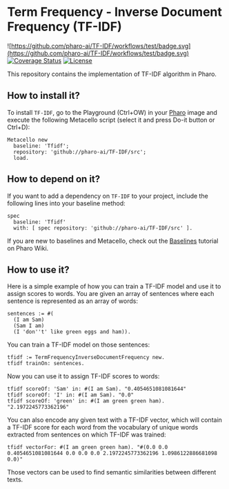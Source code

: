# Term Frequency - Inverse Document Frequency (TF-IDF)

![https://github.com/pharo-ai/TF-IDF/workflows/test/badge.svg](https://github.com/pharo-ai/TF-IDF/workflows/test/badge.svg)
[![Coverage Status](https://coveralls.io/repos/github/pharo-ai/TF-IDF/badge.svg?branch=master)](https://coveralls.io/github/pharo-ai/TF-IDF?branch=master)
[![License](https://img.shields.io/badge/license-MIT-blue.svg)](https://raw.githubusercontent.com/pharo-ai/TF-IDF/master/LICENSE)

This repository contains the implementation of TF-IDF algorithm in Pharo.

## How to install it?

To install `TF-IDF`, go to the Playground (Ctrl+OW) in your [Pharo](https://pharo.org/) image and execute the following Metacello script (select it and press Do-it button or Ctrl+D):

```Smalltalk
Metacello new
  baseline: 'Tfidf';
  repository: 'github://pharo-ai/TF-IDF/src';
  load.
```

## How to depend on it?

If you want to add a dependency on `TF-IDF` to your project, include the following lines into your baseline method:

```Smalltalk
spec
  baseline: 'Tfidf'
  with: [ spec repository: 'github://pharo-ai/TF-IDF/src' ].
```

If you are new to baselines and Metacello, check out the [Baselines](https://github.com/pharo-open-documentation/pharo-wiki/blob/master/General/Baselines.md) tutorial on Pharo Wiki.

## How to use it?

Here is a simple example of how you can train a TF-IDF model and use it to assign scores to words. You are given an array of sentences where each sentence is represented as an array of words:

```Smalltalk
sentences := #(
  (I am Sam)
  (Sam I am)
  (I 'don''t' like green eggs and ham)).
```

You can train a TF-IDF model on those sentences:

```Smalltalk
tfidf := TermFrequencyInverseDocumentFrequency new.
tfidf trainOn: sentences.
```

Now you can use it to assign TF-IDF scores to words:

```Smalltalk
tfidf scoreOf: 'Sam' in: #(I am Sam). "0.4054651081081644"
tfidf scoreOf: 'I' in: #(I am Sam). "0.0"
tfidf scoreOf: 'green' in: #(I am green green ham). "2.1972245773362196"
```

You can also encode any given text with a TF-IDF vector, which will contain a TF-IDF score for each word from the vocabulary of unique words extracted from sentences on which TF-IDF was trained:

```Smalltalk
tfidf vectorFor: #(I am green green ham). "#(0.0 0.0 0.4054651081081644 0.0 0.0 0.0 2.1972245773362196 1.0986122886681098 0.0)"
```

Those vectors can be used to find semantic similarities between different texts.
